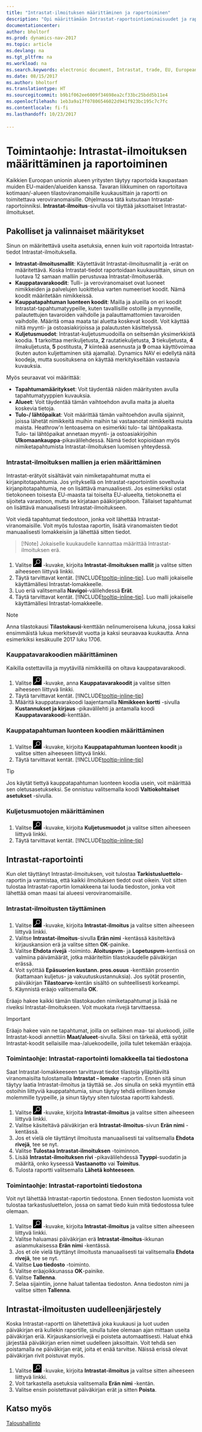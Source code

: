 ```yaml
---
title: "Intrastat-ilmoituksen määrittäminen ja raportoiminen"
description: "Opi määrittämään Intrastat-raportointiominaisuudet ja raportoimaan muiden EU-maissa toimivien yritysten kanssa käyty kauppa."
documentationcenter: 
author: bholtorf
ms.prod: dynamics-nav-2017
ms.topic: article
ms.devlang: na
ms.tgt_pltfrm: na
ms.workload: na
ms.search.keywords: electronic document, Intrastat, trade, EU, European Union
ms.date: 08/15/2017
ms.author: bholtorf
ms.translationtype: HT
ms.sourcegitcommit: b9b1f062ee6009f34698ea2cf33bc25bdd5b11e4
ms.openlocfilehash: 1eb3a9a17f07806546022d941f923bc195c7c7fc
ms.contentlocale: fi-fi
ms.lasthandoff: 10/23/2017

---
```

# <a name="how-to-set-up-and-report-intrastat"></a>Toimintaohje: Intrastat-ilmoituksen määrittäminen ja raportoiminen
Kaikkien Euroopan unionin alueen yritysten täytyy raportoida kaupastaan muiden EU-maiden/alueiden kanssa. Tavaran liikkuminen on raportoitava kotimaan/-alueen tilastoviranomaisille kuukausittain ja raportti on toimitettava veroviranomaisille. Ohjelmassa tätä kutsutaan Intrastat-raportoinniksi. **Intrastat-ilmoitus**-sivulla voi täyttää jaksottaiset Intrastat-ilmoitukset.  
  
## <a name="required-and-optional-setups"></a>Pakolliset ja valinnaiset määritykset
Sinun on määritettävä useita asetuksia, ennen kuin voit raportoida Intrastat-tiedot Intrastat-ilmoituksella.  
  
* **Intrastat-ilmoitusmallit**: Käytettävät Intrastat-ilmoitusmallit ja -erät on määritettävä. Koska Intrastat-tiedot raportoidaan kuukausittain, sinun on luotava 12 samaan malliin perustuvaa Intrastat-ilmoituserää.  
* **Kauppatavarakoodit**: Tulli- ja veroviranomaiset ovat luoneet nimikkeiden ja palvelujen luokittelua varten numeeriset koodit. Nämä koodit määritetään nimikkeissä.
* **Kauppatapahtuman luonteen koodit**: Mailla ja alueilla on eri koodit Intrastat-tapahtumatyypeille, kuten tavallisille ostoille ja myynneille, palautettujen tavaroiden vaihdolle ja palauttamattomien tavaroiden vaihdolle. Määritä omaa maata tai aluetta koskevat koodit. Voit käyttää niitä myynti- ja ostoasiakirjoissa ja palautusten käsittelyssä.  
* **Kuljetusmuodot**: Intrastat-kuljetusmuodoilla on seitsemän yksimerkkistä koodia. **1** tarkoittaa merikuljetusta, **2** rautatiekuljetusta, **3** tiekuljetusta, **4** ilmakuljetusta, **5** postitusta, **7** kiinteää asennusta ja **9** omaa käyttövoimaa (kuten auton kuljettaminen sitä ajamalla). Dynamics NAV ei edellytä näitä koodeja, mutta suosituksena on käyttää merkitykseltään vastaavia kuvauksia.  

Myös seuraavat voi määrittää:

* **Tapahtumamääritykset**: Voit täydentää näiden määritysten avulla tapahtumatyyppien kuvauksia.  
* **Alueet**: Voit täydentää tämän vaihtoehdon avulla maita ja alueita koskevia tietoja.  
* **Tulo-/ lähtöpaikat**: Voit määrittää tämän vaihtoehdon avulla sijainnit, joissa lähetät nimikkeitä muihin maihin tai vastaanotat nimikkeitä muista maista. Heathrow'n lentoasema on esimerkki tulo- tai lähtöpaikasta. Tulo- tai lähtöpaikat annetaan myynti- ja ostoasiakirjoihin **Ulkomaankauppa**-pikavälilehdessä. Nämä tiedot kopioidaan myös nimiketapahtumista Intrastat-ilmoituksen luomisen yhteydessä.  

### <a name="to-set-up-intrastat-templates-and-batches"></a>Intrastat-ilmoituksen mallien ja erien määrittäminen
Intrastat-erätyöt sisältävät vain nimiketapahtumat mutta ei kirjanpitotapahtumia. Jos yrityksellä on Intrastat-raportointiin soveltuvia kirjanpitotapahtumia, ne on lisättävä manuaalisesti. Jos esimerkiksi ostat tietokoneen toisesta EU-maasta tai toiselta EU-alueelta, tietokonetta ei sijoiteta varastoon, mutta se kirjataan pääkirjanpitoon. Tällaiset tapahtumat on lisättävä manuaalisesti Intrastat-ilmoitukseen.  
  
Voit viedä tapahtumat tiedostoon, jonka voit lähettää Intrastat-viranomaisille. Voit myös tulostaa raportin, lisätä viranomaisten tiedot manuaalisesti lomakkeisiin ja lähettää sitten tiedot.

>  [!Note]
> Jokaiselle kuukaudelle kannattaa määrittää Intrastat-ilmoituksen erä.  
  
1. Valitse ![Etsi sivu tai raportti](media/ui-search/search_small.png "Etsi sivu tai raportti -kuvake") -kuvake, kirjoita **Intrastat-ilmoituksen mallit** ja valitse sitten aiheeseen liittyvä linkki.  
2. Täytä tarvittavat kentät. [!INCLUDE[tooltip-inline-tip](includes/tooltip-inline-tip_md.md)]. Luo malli jokaiselle käyttämällesi Intrastat-lomakkeelle.  
3. Luo eriä valitsemalla **Navigoi**-välilehdessä **Erät**.  
4. Täytä tarvittavat kentät. [!INCLUDE[tooltip-inline-tip](includes/tooltip-inline-tip_md.md)]. Luo malli jokaiselle käyttämällesi Intrastat-lomakkeelle.  

> [!Note]
> Anna tilastokausi **Tilastokausi**-kenttään nelinumeroisena lukuna, jossa kaksi ensimmäistä lukua merkitsevät vuotta ja kaksi seuraavaa kuukautta. Anna esimerkiksi kesäkuulle 2017 luku 1706.

### <a name="to-set-up-commodity-codes"></a>Kauppatavarakoodien määrittäminen
Kaikilla ostettavilla ja myytävillä nimikkeillä on oltava kauppatavarakoodi.  
  
1. Valitse ![Etsi sivu tai raportti](media/ui-search/search_small.png "Etsi sivu tai raportti -kuvake") -kuvake, anna **Kauppatavarakoodit** ja valitse sitten aiheeseen liittyvä linkki.  
2. Täytä tarvittavat kentät. [!INCLUDE[tooltip-inline-tip](includes/tooltip-inline-tip_md.md)]  
3. Määritä kauppatavarakoodi laajentamalla **Nimikkeen kortti** -sivulla **Kustannukset ja kirjaus** -pikavälilehti ja antamalla koodi **Kauppatavarakoodi**-kenttään.   

### <a name="to-set-up-transaction-nature-codes"></a>Kauppatapahtuman luonteen koodien määrittäminen
1. Valitse ![Etsi sivu tai raportti](media/ui-search/search_small.png "Etsi sivu tai raportti -kuvake") -kuvake, kirjoita **Kauppatapahtuman luonteen koodit** ja valitse sitten aiheeseen liittyvä linkki.  
2. Täytä tarvittavat kentät. [!INCLUDE[tooltip-inline-tip](includes/tooltip-inline-tip_md.md)]  

> [!Tip]
> Jos käytät tiettyä kauppatapahtuman luonteen koodia usein, voit määrittää sen oletusasetukseksi. Se onnistuu valitsemalla koodi **Valtiokohtaiset asetukset** -sivulla. 

### <a name="to-set-up-transport-methods"></a>Kuljetusmuotojen määrittäminen
1. Valitse ![Etsi sivu tai raportti](media/ui-search/search_small.png "Etsi sivu tai raportti -kuvake") -kuvake, kirjoita **Kuljetusmuodot** ja valitse sitten aiheeseen liittyvä linkki.  
2. Täytä tarvittavat kentät. [!INCLUDE[tooltip-inline-tip](includes/tooltip-inline-tip_md.md)]  

## <a name="to-report-intrastat"></a>Intrastat-raportointi
Kun olet täyttänyt Intrastat-ilmoituksen, voit tulostaa **Tarkistusluettelo**-raportin ja varmistaa, että kaikki ilmoituksen tiedot ovat oikein. Voit sitten tulostaa Intrastat-raportin lomakkeena tai luoda tiedoston, jonka voit lähettää oman maasi tai alueesi veroviranomaisille.  

### <a name="to-fill-in-intrastat-journals"></a>Intrastat-ilmoitusten täyttäminen  
1. Valitse ![Etsi sivu tai raportti](media/ui-search/search_small.png "Etsi sivu tai raportti -kuvake") -kuvake, kirjoita **Intrastat-ilmoitus** ja valitse sitten aiheeseen liittyvä linkki.  
2. Valitse **Intrastat-ilmoitus**-sivulla **Erän nimi** -kentässä käsiteltävä kirjauskansion erä ja valitse sitten **OK**-painike.  
3. Valitse **Ehdota rivejä** -toiminto. **Aloituspvm**- ja **Lopetuspvm**-kentissä on valmiina päivämäärät, jotka määriteltiin tilastokaudelle päiväkirjan erässä.  
4. Voit syöttää **Epäsuorien kustann. pros.osuus** -kenttään prosentin (kattamaan kuljetus- ja vakuutuskustannuksia). Jos syötät prosentin, päiväkirjan **Tilastoarvo**-kentän sisältö on suhteellisesti korkeampi.  
5. Käynnistä eräajo valitsemalla **OK**.  
  
Eräajo hakee kaikki tämän tilastokauden nimiketapahtumat ja lisää ne riveiksi Intrastat-ilmoitukseen. Voit muokata rivejä tarvittaessa.  
  
> [!IMPORTANT]  
>  Eräajo hakee vain ne tapahtumat, joilla on sellainen maa- tai aluekoodi, joille Intrastat-koodi annettiin **Maat/alueet**-sivulla. Siksi on tärkeää, että syötät Intrastat-koodit sellaisille maa-/aluekoodeille, joilla tulet tekemään eräajoja.  

### <a name="how-to-report-intrastat-on-a-form-or-a-file"></a>Toimintaohje: Intrastat-raportointi lomakkeella tai tiedostona
Saat Intrastat-lomakkeeseen tarvittavat tiedot tilastoja ylläpitäviltä viranomaisilta tulostamalla **Intrastat – lomake** -raportin. Ennen sitä sinun täytyy laatia Intrastat-ilmoitus ja täyttää se. Jos sinulla on sekä myyntiin että ostoihin liittyviä kauppatahtumia, sinun täytyy tehdä erillinen lomake molemmille tyypeille, ja sinun täytyy siten tulostaa raportti kahdesti.  
  
1. Valitse ![Etsi sivu tai raportti](media/ui-search/search_small.png "Etsi sivu tai raportti -kuvake") -kuvake, kirjoita **Intrastat-ilmoitus** ja valitse sitten aiheeseen liittyvä linkki.  
2. Valitse käsiteltävä päiväkirjan erä **Intrastat-ilmoitus**-sivun **Erän nimi** -kentässä.  
3. Jos et vielä ole täyttänyt ilmoitusta manuaalisesti tai valitsemalla **Ehdota rivejä**, tee se nyt.  
4. Valitse **Tulostaa Intrastat-ilmoituksen** -toiminnon.  
5. Lisää **Intrastat-ilmoituksen rivi** -pikavälilehdessä **Tyyppi**-suodatin ja määritä, onko kyseessä **Vastaanotto** vai **Toimitus**.  
6. Tulosta raportti valitsemalla **Lähetä kohteeseen**.  

### <a name="how-to-report-intrastat-in-a-file"></a>Toimintaohje: Intrastat-raportointi tiedostona
Voit nyt lähettää Intrastat-raportin tiedostona. Ennen tiedoston luomista voit tulostaa tarkastusluettelon, jossa on samat tiedo kuin mitä tiedostossa tulee olemaan.  
  
1. Valitse ![Etsi sivu tai raportti](media/ui-search/search_small.png "Etsi sivu tai raportti -kuvake") -kuvake, kirjoita **Intrastat-ilmoitus** ja valitse sitten aiheeseen liittyvä linkki.  
2. Valitse haluamasi päiväkirjan erä **Intrastat-ilmoitus**-ikkunan asianmukaisessa **Erän nimi** -kentässä.  
3. Jos et ole vielä täyttänyt ilmoitusta manuaalisesti tai valitsemalla **Ehdota rivejä**, tee se nyt.  
4. Valitse **Luo tiedosto** -toiminto.  
5. Valitse eräajoikkunassa **OK**-painike.  
6. Valitse **Tallenna**.  
7. Selaa sijaintiin, jonne haluat tallentaa tiedoston. Anna tiedoston nimi ja valitse sitten **Tallenna**. 

## <a name="how-to-reorganize-intrastat-journals"></a>Intrastat-ilmoitusten uudelleenjärjestely
Koska Intrastat-raportti on lähetettävä joka kuukausi ja luot uuden päiväkirjan erä kullekin raportille, sinulla tulee olemaan ajan mittaan useita päiväkirjan eriä. Kirjauskansiorivejä ei poisteta automaattisesti. Haluat ehkä järjestää päiväkirjan erien nimet uudelleen jaksoittain. Voit tehdä sen poistamalla ne päiväkirjan erät, joita et enää tarvitse. Näissä erissä olevat päiväkirjan rivit poistuvat myös.  
  
1. Valitse ![Etsi sivu tai raportti](media/ui-search/search_small.png "Etsi sivu tai raportti -kuvake") -kuvake, kirjoita **Intrastat-ilmoitus** ja valitse sitten aiheeseen liittyvä linkki.  
2. Voit tarkastella asetuksia valitsemalla **Erän nimi** -kentän.  
3. Valitse ensin poistettavat päiväkirjan erät ja sitten **Poista**.  

## <a name="see-also"></a>Katso myös
[Taloushallinto](finance.md)

## 
